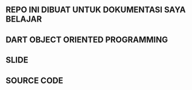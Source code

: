 ## REPO INI DIBUAT UNTUK DOKUMENTASI SAYA BELAJAR

## DART OBJECT ORIENTED PROGRAMMING

## SLIDE 


## SOURCE CODE
